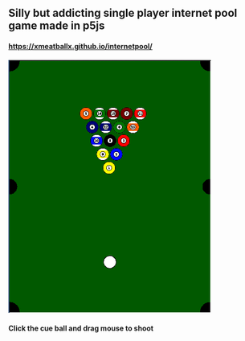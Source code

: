 ## Silly but addicting single player internet pool game made in p5js
#### https://xmeatballx.github.io/internetpool/
![](https://github.com/xmeatballx/internetpool/blob/master/Screen%20Shot%202020-04-01%20at%2011.52.46%20PM.png)
#### Click the cue ball and drag mouse to shoot
